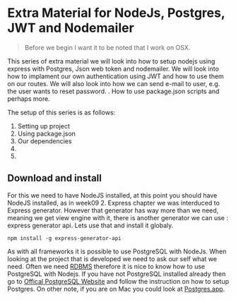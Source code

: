 # Extra Material for NodeJs, Postgres, JWT and Nodemailer
>Before we begin I want it to be noted that I work on OSX.

This series of extra material we will look into how to setup nodejs using express with Postgres, Json web token and nodemailer. We will look into how to implament our own authentication using JWT and how to use them on our routes. We will also look into how we can send e-mail to user, e.g. the user wants to reset password. . How to use package.json scripts and perhaps more. 


The setup of this series is as follows:


1. Setting up project
2. Using package.json
3. Our dependencies
4. 
5. 


## Download and install
For this we need to have NodeJS installed, at this point you should have NodeJS installed, as in week09 2. Express chapter we was interduced to Express generator. However that generator has way more than we need, meaning we get view engine with it, there is another generator we can use : express generator api. Lets use that and install it globaly. 

	npm install -g express-generator-api 


As with all frameworks it is possible to use PostgreSQL with NodeJs. When looking at the project that is developed we need to ask our self what we need. Often we need [RDBMS](https://en.wikipedia.org/wiki/Relational_database) therefore it is nice to know how to use PostgreSQL with Nodejs. If you have not PostgreSQL installed already then go to [Offical PostgreSQL Website](https://www.postgresql.org) and follow the instruction on how to setup Postgres. On other note, if you are on Mac you could look at [Postgres.app](http://postgresapp.com). 


